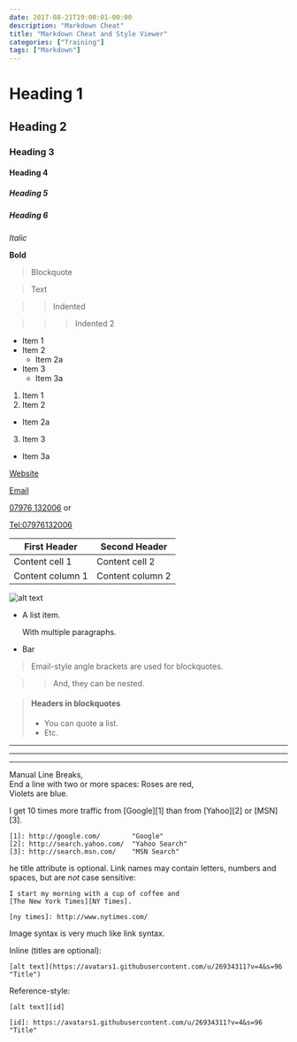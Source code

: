 ```yaml
---
date: 2017-08-21T19:00:01-00:00
description: "Markdown Cheat"
title: "Markdown Cheat and Style Viewer"
categories: ["Training"]
tags: ["Markdown"]
---
```


# Heading 1

## Heading 2

### Heading 3

#### Heading 4

##### Heading 5

##### Heading 6

*Italic*

**Bold**

> Blockquote

> Text

> > Indented

> > > Indented 2

* Item 1
* Item 2
  * Item 2a
* Item 3
  * Item 3a

1. Item 1
2. Item 2
  * Item 2a
3. Item 3
  * Item 3a

[Website](http://northoftynelpc.com)

[Email](Mailto:lpc@northoftynelpc.com)

[07976 132006](Tel:07976132006) or

<Tel:07976132006>

First Header | Second Header
------------ | -------------
Content cell 1 | Content cell 2
Content column 1 | Content column 2

![alt text](https://avatars1.githubusercontent.com/u/26934311?v=4&s=96)

*   A list item.

    With multiple paragraphs.

*   Bar

> Email-style angle brackets
> are used for blockquotes.

> > And, they can be nested.

> #### Headers in blockquotes
> 
> * You can quote a list.
> * Etc.

---

* * *

- - - - 

Manual Line Breaks,  
End a line with two or more spaces:
Roses are red,   
Violets are blue.

I get 10 times more traffic from [Google][1] than from
    [Yahoo][2] or [MSN][3].

    [1]: http://google.com/        "Google"
    [2]: http://search.yahoo.com/  "Yahoo Search"
    [3]: http://search.msn.com/    "MSN Search"

he title attribute is optional. Link names may contain letters,
numbers and spaces, but are *not* case sensitive:

    I start my morning with a cup of coffee and
    [The New York Times][NY Times].

    [ny times]: http://www.nytimes.com/

Image syntax is very much like link syntax.

Inline (titles are optional):

    [alt text](https://avatars1.githubusercontent.com/u/26934311?v=4&s=96 "Title")

Reference-style:

    [alt text][id]

    [id]: https://avatars1.githubusercontent.com/u/26934311?v=4&s=96 "Title"





